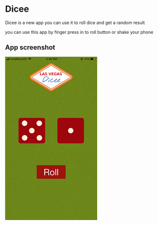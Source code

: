 # Dicee
Dicee is a new app you can use it to roll dice and get a random result

you can use this app by finger press in to roll button or shake your phone

## App screenshot
![alt text](https://github.com/FernandoRomany/Dicee/blob/master/screenshot.jpeg "Dicee app screenshot")
